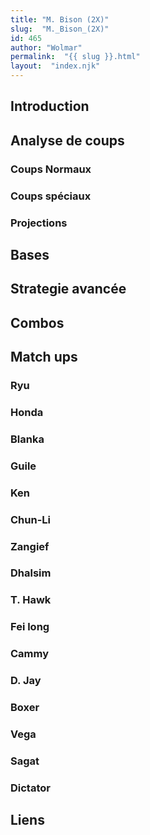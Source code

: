 ```yaml
---
title: "M. Bison (2X)"
slug:  "M._Bison_(2X)"
id: 465
author: "Wolmar"
permalink:  "{{ slug }}.html"
layout:  "index.njk"
---
```


## Introduction

## Analyse de coups

### Coups Normaux

### Coups spéciaux

### Projections

## Bases

## Strategie avancée

## Combos

## Match ups

### Ryu

### Honda

### Blanka

### Guile

### Ken

### Chun-Li

### Zangief

### Dhalsim

### T. Hawk

### Fei long

### Cammy

### D. Jay

### Boxer

### Vega

### Sagat

### Dictator

## Liens
